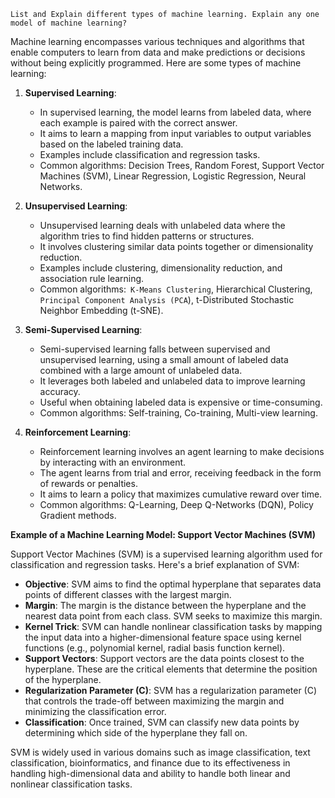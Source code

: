 	List and Explain different types of machine learning. Explain any one model of machine learning?

Machine learning encompasses various techniques and algorithms that enable computers to learn from data and make predictions or decisions without being explicitly programmed. Here are some types of machine learning:

1. **Supervised Learning**:
   - In supervised learning, the model learns from labeled data, where each example is paired with the correct answer.
   - It aims to learn a mapping from input variables to output variables based on the labeled training data.
   - Examples include classification and regression tasks.
   - Common algorithms: Decision Trees, Random Forest, Support Vector Machines (SVM), Linear Regression, Logistic Regression, Neural Networks.

2. **Unsupervised Learning**:
   - Unsupervised learning deals with unlabeled data where the algorithm tries to find hidden patterns or structures.
   - It involves clustering similar data points together or dimensionality reduction.
   - Examples include clustering, dimensionality reduction, and association rule learning.
   - Common algorithms:` K-Means Clustering`, Hierarchical Clustering, `Principal Component Analysis (PCA`), t-Distributed Stochastic Neighbor Embedding (t-SNE).

3. **Semi-Supervised Learning**:
   - Semi-supervised learning falls between supervised and unsupervised learning, using a small amount of labeled data combined with a large amount of unlabeled data.
   - It leverages both labeled and unlabeled data to improve learning accuracy.
   - Useful when obtaining labeled data is expensive or time-consuming.
   - Common algorithms: Self-training, Co-training, Multi-view learning.

4. **Reinforcement Learning**:
   - Reinforcement learning involves an agent learning to make decisions by interacting with an environment.
   - The agent learns from trial and error, receiving feedback in the form of rewards or penalties.
   - It aims to learn a policy that maximizes cumulative reward over time.
   - Common algorithms: Q-Learning, Deep Q-Networks (DQN), Policy Gradient methods.

**Example of a Machine Learning Model: Support Vector Machines (SVM)**

Support Vector Machines (SVM) is a supervised learning algorithm used for classification and regression tasks. Here's a brief explanation of SVM:

- **Objective**: SVM aims to find the optimal hyperplane that separates data points of different classes with the largest margin.
- **Margin**: The margin is the distance between the hyperplane and the nearest data point from each class. SVM seeks to maximize this margin.
- **Kernel Trick**: SVM can handle nonlinear classification tasks by mapping the input data into a higher-dimensional feature space using kernel functions (e.g., polynomial kernel, radial basis function kernel).
- **Support Vectors**: Support vectors are the data points closest to the hyperplane. These are the critical elements that determine the position of the hyperplane.
- **Regularization Parameter (C)**: SVM has a regularization parameter (C) that controls the trade-off between maximizing the margin and minimizing the classification error.
- **Classification**: Once trained, SVM can classify new data points by determining which side of the hyperplane they fall on.

SVM is widely used in various domains such as image classification, text classification, bioinformatics, and finance due to its effectiveness in handling high-dimensional data and ability to handle both linear and nonlinear classification tasks.